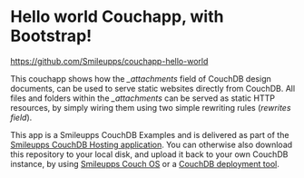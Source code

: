# Hello world Couchapp, with Bootstrap! 
https://github.com/Smileupps/couchapp-hello-world

This couchapp shows how the *_attachments* field of CouchDB design documents, can be used to serve static websites directly from CouchDB. All files and folders within the *_attachments* can be served as static HTTP resources, by simply wiring them using two simple rewriting rules (*rewrites field*).

This app is a Smileupps CouchDB Examples and is delivered as part of the [Smileupps CouchDB Hosting application](https://www.smileupps.com/store/apps/couchdb). You can otherwise also download this repository to your local disk, and upload it back to your own CouchDB instance, by using [Smileupps Couch OS](https://github.com/Smileupps/couchos) or a [CouchDB deployment tool](https://www.smileupps.com/wiki).

